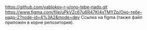 https://github.com/yablokov-r-v/ono-tebe-nado.git
https://www.figma.com/file/uPkVZc67u6R47KI4xTMYZp/Оно-тебе-надо-2?node-id=4%3A2&mode=dev
Ссылка на figma (также файл приложен в корне репозитория).
